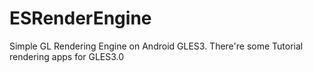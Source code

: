 # ESRenderEngine
Simple GL Rendering Engine on Android GLES3. There're some Tutorial rendering apps for GLES3.0
